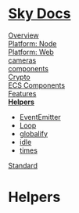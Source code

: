 <!--- This Helpers was auto-generated using "npx sky readme" --> 

# [Sky Docs](/README.md)

[Overview](..%2Fdocs%2Foverview%2FOverview.md)   
[Platform: Node](..%2F%40node%2FPlatform%3A%20Node.md)   
[Platform: Web](..%2F%40web%2FPlatform%3A%20Web.md)   
[cameras](..%2Fcameras%2Fcameras.md)   
[components](..%2Fcomponents%2Fcomponents.md)   
[Crypto](..%2Fcrypto%2FCrypto.md)   
[ECS Components](..%2Fecs-components%2FECS%20Components.md)   
[Features](..%2Ffeatures%2FFeatures.md)   
**[Helpers](..%2Fhelpers%2FHelpers.md)**   
* [EventEmitter](..%2Fhelpers%2FEventEmitter%2FEventEmitter.md)
* [Loop](..%2Fhelpers%2FLoop%2FLoop.md)
* [globalify](..%2Fhelpers%2Fglobalify%2Fglobalify.md)
* [idle](..%2Fhelpers%2Fidle%2Fidle.md)
* [times](..%2Fhelpers%2Ftimes%2Ftimes.md)
  
[Standard](..%2Fstandard%2FStandard.md)   

# Helpers